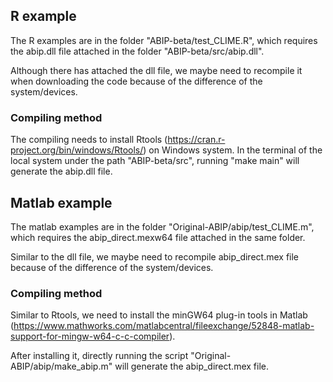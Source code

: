 ## R example 

The R examples are in the folder "ABIP-beta/test_CLIME.R", which requires the abip.dll file attached in the folder "ABIP-beta/src/abip.dll". 

Although there has attached the dll file, we maybe need to recompile it when downloading the code because of the difference of the system/devices. 

### Compiling method 

The compiling needs to install Rtools (https://cran.r-project.org/bin/windows/Rtools/) on Windows system. In the terminal of the local system under the path "ABIP-beta/src", running "make main" will generate the abip.dll file. 

## Matlab example 

The matlab examples are in the folder "Original-ABIP/abip/test_CLIME.m", which requires the abip_direct.mexw64 file attached in the same folder. 

Similar to the dll file, we maybe need to recompile abip_direct.mex file because of the difference of the system/devices. 

### Compiling method 

Similar to Rtools, we need to install the minGW64 plug-in tools in Matlab (https://www.mathworks.com/matlabcentral/fileexchange/52848-matlab-support-for-mingw-w64-c-c-compiler). 

After installing it, directly running the script "Original-ABIP/abip/make_abip.m" will generate the abip_direct.mex file. 